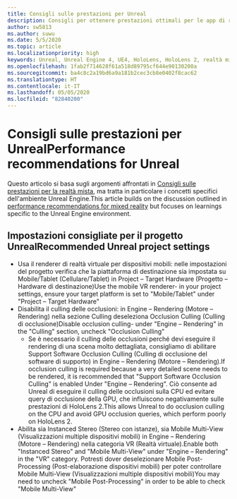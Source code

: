 ```yaml
---
title: Consigli sulle prestazioni per Unreal
description: Consigli per ottenere prestazioni ottimali per le app di realtà mista in Unreal
author: sw5813
ms.author: suwu
ms.date: 5/5/2020
ms.topic: article
ms.localizationpriority: high
keywords: Unreal, Unreal Engine 4, UE4, HoloLens, HoloLens 2, realtà mista, prestazioni, ottimizzazione, impostazioni, documentazione
ms.openlocfilehash: 1fab2f714628f61a518d89795cf644e90130200a
ms.sourcegitcommit: ba4c8c2a19bd6a9a181b2cec3cb8e0402f8cac62
ms.translationtype: HT
ms.contentlocale: it-IT
ms.lasthandoff: 05/05/2020
ms.locfileid: "82840200"
---
```

# <a name="performance-recommendations-for-unreal"></a><span data-ttu-id="44543-104">Consigli sulle prestazioni per Unreal</span><span class="sxs-lookup"><span data-stu-id="44543-104">Performance recommendations for Unreal</span></span>

<span data-ttu-id="44543-105">Questo articolo si basa sugli argomenti affrontati in [Consigli sulle prestazioni per la realtà mista](understanding-performance-for-mixed-reality.md), ma tratta in particolare i concetti specifici dell'ambiente Unreal Engine.</span><span class="sxs-lookup"><span data-stu-id="44543-105">This article builds on the discussion outlined in [performance recommendations for mixed reality](understanding-performance-for-mixed-reality.md) but focuses on learnings specific to the Unreal Engine environment.</span></span>

## <a name="recommended-unreal-project-settings"></a><span data-ttu-id="44543-106">Impostazioni consigliate per il progetto Unreal</span><span class="sxs-lookup"><span data-stu-id="44543-106">Recommended Unreal project settings</span></span>

- <span data-ttu-id="44543-107">Usa il renderer di realtà virtuale per dispositivi mobili: nelle impostazioni del progetto verifica che la piattaforma di destinazione sia impostata su Mobile/Tablet (Cellulare/Tablet) in Project – Target Hardware (Progetto – Hardware di destinazione)</span><span class="sxs-lookup"><span data-stu-id="44543-107">Use the mobile VR renderer- in your project settings, ensure your target platform is set to "Mobile/Tablet" under "Project – Target Hardware"</span></span>
- <span data-ttu-id="44543-108">Disabilita il culling delle occlusioni: in Engine – Rendering (Motore – Rendering) nella sezione Culling deseleziona Occlusion Culling (Culling di occlusione)</span><span class="sxs-lookup"><span data-stu-id="44543-108">Disable occlusion culling- under "Engine – Rendering" in the "Culling" section, uncheck "Occlusion Culling"</span></span>
    + <span data-ttu-id="44543-109">Se è necessario il culling delle occlusioni perché devi eseguire il rendering di una scena molto dettagliata, consigliamo di abilitare Support Software Occlusion Culling (Culling di occlusione del software di supporto) in Engine – Rendering (Motore – Rendering).</span><span class="sxs-lookup"><span data-stu-id="44543-109">If occlusion culling is required because a very detailed scene needs to be rendered, it is recommended that "Support Software Occlusion Culling" is enabled Under "Engine – Rendering".</span></span> <span data-ttu-id="44543-110">Ciò consente ad Unreal di eseguire il culling delle occlusioni sulla CPU ed evitare query di occlusione della GPU, che influiscono negativamente sulle prestazioni di HoloLens 2.</span><span class="sxs-lookup"><span data-stu-id="44543-110">This allows Unreal to do occlusion culling on the CPU and avoid GPU occlusion queries, which perform poorly on HoloLens 2.</span></span>
- <span data-ttu-id="44543-111">Abilita sia Instanced Stereo (Stereo con istanze), sia Mobile Multi-View (Visualizzazioni multiple dispositivi mobili) in Engine – Rendering (Motore – Rendering) nella categoria VR (Realtà virtuale).</span><span class="sxs-lookup"><span data-stu-id="44543-111">Enable both "Instanced Stereo" and "Mobile Multi-View" under "Engine – Rendering" in the "VR" category.</span></span> <span data-ttu-id="44543-112">Potresti dover deselezionare Mobile Post-Processing (Post-elaborazione dispositivi mobili) per poter controllare Mobile Multi-View (Visualizzazioni multiple dispositivi mobili)</span><span class="sxs-lookup"><span data-stu-id="44543-112">You may need to uncheck "Mobile Post-Processing" in order to be able to check "Mobile Multi-View"</span></span>
